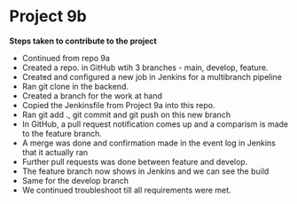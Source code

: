 # Project 9b
**Steps taken to contribute to the project**
- Continued from repo 9a
- Created a repo. in GitHub wtih 3 branches - main, develop, feature.
- Created and configured a new job in Jenkins for a multibranch pipeline
- Ran git clone in the backend.
- Created a branch for the work at hand
- Copied the Jenkinsfile from Project 9a into this repo.
- Ran git add ., git commit and git push on this new branch
- In GitHub, a pull request notification comes up and a comparism is made to the feature branch.
- A merge was done and confirmation made in the event log in Jenkins that it actually ran
- Further pull requests was done between feature and develop.
- The feature branch now shows in Jenkins and we can see the build
- Same for the develop branch
- We continued troubleshoot till all requirements were met. 
